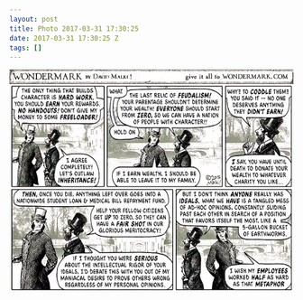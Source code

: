 ```yaml
---
layout: post
title: Photo 2017-03-31 17:30:25
date: 2017-03-31 17:30:25 Z
tags: []
---
```

![](/media/2017/03/159043148594.jpg)
